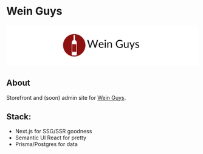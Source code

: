 # Wein Guys

![](./public/logo.svg)

## About

Storefront and (soon) admin site for [Wein Guys](https://weinguys.com). 

## Stack:

-   Next.js for SSG/SSR goodness
-   Semantic UI React for pretty
-   Prisma/Postgres for data

